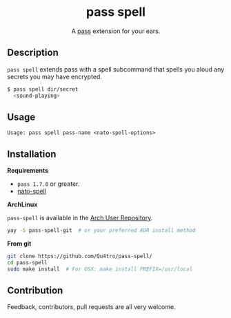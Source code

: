 <h1 align="center">pass spell</h1>

</p>
<p align="center">
A <a href="https://www.passwordstore.org/">pass</a> extension for your ears.
</p>

## Description
`pass spell` extends pass with a spell subcommand that spells you aloud any secrets you may have encrypted.


```bash
$ pass spell dir/secret
  <sound-playing>
```

## Usage
```
Usage: pass spell pass-name <nato-spell-options>
```

## Installation

**Requirements**
* `pass 1.7.0` or greater.
* [nato-spell](https://pypi.org/project/nato-spell/)

**ArchLinux**

`pass-spell` is available in the [Arch User Repository](http://aur.archlinux.org/).
```sh
yay -S pass-spell-git  # or your preferred AUR install method
```

**From git**
```sh
git clone https://github.com/Qu4tro/pass-spell/
cd pass-spell
sudo make install  # For OSX: make install PREFIX=/usr/local
```

## Contribution
Feedback, contributors, pull requests are all very welcome.
